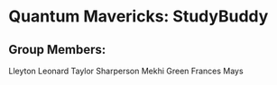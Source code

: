 # Quantum Mavericks: StudyBuddy


## Group Members:
Lleyton Leonard
Taylor Sharperson
Mekhi Green
Frances Mays
